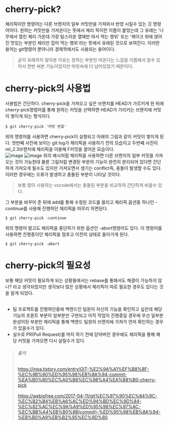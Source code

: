 # cherry-pick?
체리픽이란 명령어는 다른 브랜치의 일부 커밋만을 가져와서 반영 시킬수 있는 깃 명령어이다. 원하는 커밋만을 가져온다는 뜻에서 체리 픽이란 이름이 붙었는데 그 유래는 '나무에서 열린 체리 가운데 가장 탐스러운 열매만 따서 먹는 행위' 또는 '케이크 위에 얹어진 맛있는 부분인 체리만 집어 먹는 행위'라는 뜻에서 유래된 것으로 보여진다. 이러한 용어는 git명령어 뿐아니라 경제학에서도 사용되는 용어이다.
> 굳이 유래까지 알아본 이유는 원하는 부분만 따온다는 느낌을 이름에서 알수 있어서 한번 써본 기능이었지만 머릿속에 더 남아있었기 때문이다.

# cherry-pick의 사용법
사용법은 간단하다. cherry-pick을 가져오고 싶은 브랜치를 HEAD가 가르키게 한 뒤에 cherry-pick명령어를 통해 원하는 커밋을 선택하면 HEAD가 가리키는 브랜치에 커밋이 쌓이게 되는 형식이다.
```
$ git cherry-pick '커밋 번호'
```
위의 명령어를 사용하면 cherry-pick이 실행되고 아래의 그림과 같이 커밋이 쌓이게 된다. 첫번째 사진에 보이는 git log가 체리픽을 사용하기 전의 모습이고 두번째 사진이 rel_2.3브랜치에 체리픽을 이용해 F커밋을 끌어온 모습이다.<br>
![image](https://user-images.githubusercontent.com/85680496/159846159-604c8158-2afd-42e3-9404-2629cd1ff229.png)
![image](https://user-images.githubusercontent.com/85680496/159846167-b83732a9-99e7-42f8-85b3-5348c0c26ecb.png)
위의 예시처럼 체리픽을 사용하면 다른 브랜치의 일부 커밋을 가져오는 것이 가능한데 물론 그림처럼 변경된 부분의 기능이 완전히 분리되어 있다면 간단하게 가져오게 될수도 있지만 가져오면서 생기는 conflict즉, 충돌이 발생할 수도 있다. 이러한 경우에는 오류가 발생하고 충돌된 부분이 나타날 것이다.
> 보통 많이 사용하는 vscode에서는 충돌된 부분을 비교하여 간단하게 바꿀수 있다.

그 부분을 바꾸어 준 뒤에 add를 통해 수정된 코드를 올리고 체리픽 옵션중 하나인 -continue를 사용해 진행하던 체리픽을 마무리 하면된다.
```
$ git cherry-pick -continue
```
위의 명령어 말고도 체리픽을 중단하기 위한 옵션인 -abort명령어도 있다. 이 명령어를 사용하면 진행중이던 체리픽을 멈추고 이전의 상태로 돌아가게 된다. 
```
$ git cherry-pick -abort
```

# cherry-pick의 필요성
보통 해당 커밋이 필요하게 되는 상황들에서는 rebase를 통해서도 해결이 가능하지 않나? 라고 생각되었지만 생각보다 많은 상황에서 체리픽이 따로 필요한 경우도 있다는 것을 알게 되었다. <br><br>
- 팀 프로젝트를 진행하던중에 백엔드인 팀원이 자신의 기능을 확인하고 싶은데 해당 기능의 프론트 부분이 일부분만 구현되고 아직 작업이 진행중일 경우에 우선 일부분 완성이된 부분만 체리픽을 통해 백엔드 팀원의 브랜치에 가져가 먼저 확인하는 경우가 있을수가 있다. 
- 실수로 PR(Pull Request)를 머지 하기 전에 닫아버린 경우에도 체리픽을 통해 해당 커밋을 가져오면 다시 살릴수가 있다.

>###### 출처
>https://inpa.tistory.com/entry/GIT-%E2%9A%A1%EF%B8%8F-%EC%9B%90%ED%95%98%EB%8A%94-commit-%EA%B0%80%EC%A0%B8%EC%98%A4%EA%B8%B0-cherry-pick <br><br>
>https://webisfree.com/2017-04-11/git%EC%97%90%EC%84%9C-%EC%B2%B4%EB%A6%AC%ED%94%BD%EC%9D%84-%EC%82%AC%EC%9A%A9%ED%95%98%EC%97%AC-%EC%BB%A4%EB%B0%8B(commit)-%ED%95%98%EB%8A%94-%EB%B0%A9%EB%B2%95%EC%9D%80
